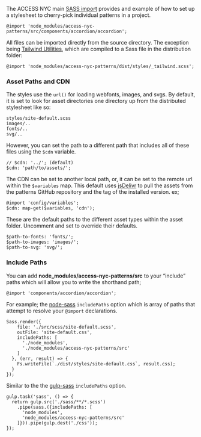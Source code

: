 The ACCESS NYC main [SASS import](https://github.com/CityOfNewYork/ACCESS-NYC/blob/master/wp-content/themes/access/src/scss/_imports.scss) provides and example of how to set up a stylesheet to cherry-pick individual patterns in a project.

    @import 'node_modules/access-nyc-patterns/src/components/accordion/accordion';

All files can be imported directly from the source directory. The exception being [Tailwind Utilities](/utility), which are compiled to a Sass file in the distribution folder:

    @import 'node_modules/access-nyc-patterns/dist/styles/_tailwind.scss';

### Asset Paths and CDN

The styles use the `url()` for loading webfonts, images, and svgs. By default, it is set to look for asset directories one directory up from the distributed stylesheet like so:

    styles/site-default.scss
    images/..
    fonts/..
    svg/..

However, you can set the path to a different path that includes all of these files using the `$cdn` variable.

    // $cdn: '../'; (default)
    $cdn: 'path/to/assets/';

The CDN can be set to another local path, or, it can be set to the remote url within the `$variables` map. This default uses [jsDelivr](https://www.jsdelivr.com/) to pull the assets from the patterns GitHub repository and the tag of the installed version. ex;

    @import 'config/variables';
    $cdn: map-get($variables, 'cdn');

These are the default paths to the different asset types within the asset folder. Uncomment and set to override their defaults.

    $path-to-fonts: 'fonts/';
    $path-to-images: 'images/';
    $path-to-svg: 'svg/';

### Include Paths

You can add **node_modules/access-nyc-patterns/src** to your “include” paths which will allow you to write the shorthand path;

    @import 'components/accordion/accordion';

For example; the [node-sass](https://github.com/sass/node-sass) `includePaths` option which is array of paths that attempt to resolve your `@import` declarations.

    Sass.render({
        file: './src/scss/site-default.scss',
        outFile: 'site-default.css',
        includePaths: [
          './node_modules',
          './node_modules/access-nyc-patterns/src'
        ]
      }, (err, result) => {
        Fs.writeFile(`./dist/styles/site-default.css`, result.css);
      }
    });

Similar to the the [gulp-sass](https://www.npmjs.com/package/gulp-sass) `includePaths` option.

    gulp.task('sass', () => {
      return gulp.src('./sass/**/*.scss')
        .pipe(sass.({includePaths: [
          'node_modules',
          'node_modules/access-nyc-patterns/src'
        ]})).pipe(gulp.dest('./css'));
    });
